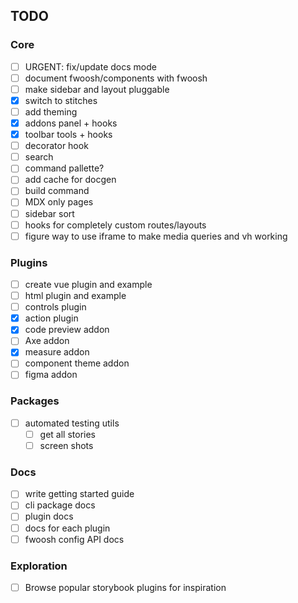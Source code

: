 ## TODO

### Core

- [ ] URGENT: fix/update docs mode
- [ ] document fwoosh/components with fwoosh
- [ ] make sidebar and layout pluggable
- [x] switch to stitches
- [ ] add theming
- [x] addons panel + hooks
- [x] toolbar tools + hooks
- [ ] decorator hook
- [ ] search
- [ ] command pallette?
- [ ] add cache for docgen
- [ ] build command
- [ ] MDX only pages
- [ ] sidebar sort
- [ ] hooks for completely custom routes/layouts
- [ ] figure way to use iframe to make media queries and vh working

### Plugins

- [ ] create vue plugin and example
- [ ] html plugin and example
- [ ] controls plugin
- [x] action plugin
- [x] code preview addon
- [ ] Axe addon
- [x] measure addon
- [ ] component theme addon
- [ ] figma addon

### Packages

- [ ] automated testing utils
  - [ ] get all stories
  - [ ] screen shots

### Docs

- [ ] write getting started guide
- [ ] cli package docs
- [ ] plugin docs
- [ ] docs for each plugin
- [ ] fwoosh config API docs

### Exploration

- [ ] Browse popular storybook plugins for inspiration
